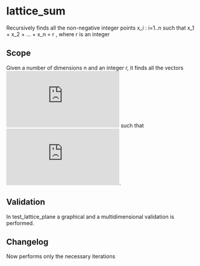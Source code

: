 # lattice_sum
Recursively finds all the non-negative integer points x_i : i=1..n such that x_1 + x_2 + ... + x_n = r , where r is an integer

## Scope
Given a number of dimensions n and an integer r, it finds all the vectors ![equation](https://latex.codecogs.com/gif.latex?%5Cmathbf%7BX%7D%20%5Cin%20%7B%5Crm%20I%5C%21R%7D_n%5E&plus;%20%5Ccup%20%5C%7B%5Cmathbf%7B0%7D_n%5C%7D%20%3D%20%5C%7Bx_1%2Cx_2%2C%5Cldots%2Cx_n%5C%7D) such that ![equation](https://latex.codecogs.com/gif.latex?%5Csum_%7Bi%3D1%7D%5En%20x_i%20%3D%20r).

## Validation
In test_lattice_plane a graphical and a multidimensional validation is performed.

## Changelog
Now performs only the necessary iterations
